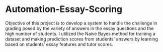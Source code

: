 # Automation-Essay-Scoring
Objective of this project is to develop a system to handle the challenge in grading posed by the variety of answers in the essay questions and the high number of students. I utilized the  Naive Bayes method for training a dataset and making prediction scores from students' answers by learning based on students’ essay features and tutor scores.

